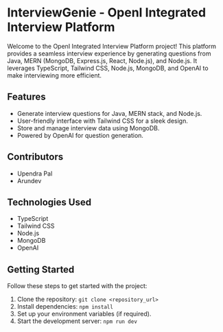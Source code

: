 # InterviewGenie - OpenI Integrated Interview Platform

Welcome to the OpenI Integrated Interview Platform project! This platform provides a seamless interview experience by generating questions from Java, MERN (MongoDB, Express.js, React, Node.js), and Node.js. It leverages TypeScript, Tailwind CSS, Node.js, MongoDB, and OpenAI to make interviewing more efficient.

## Features

- Generate interview questions for Java, MERN stack, and Node.js.
- User-friendly interface with Tailwind CSS for a sleek design.
- Store and manage interview data using MongoDB.
- Powered by OpenAI for question generation.

## Contributors

- Upendra Pal
- Arundev

## Technologies Used

- TypeScript
- Tailwind CSS
- Node.js
- MongoDB
- OpenAI

## Getting Started

Follow these steps to get started with the project:

1. Clone the repository: `git clone <repository_url>`
2. Install dependencies: `npm install`
3. Set up your environment variables (if required).
4. Start the development server: `npm run dev`


